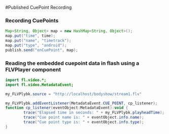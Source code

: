 #Published CuePoint Recording


### Recording CuePoints


```Java
Map<String, Object> map = new HashMap<String, Object>();
map.put("time", time);
map.put("name", "timetrack");
map.put("type", "android");
publish.send("onCuePoint", map);
```


### Reading the embedded cuepoint data in flash using a FLVPlayer component

```Actionscript
import fl.video.*;
import fl.video.MetadataEvent;

my_FLVPlybk.source = "http://localhost/bodyshow/stream1.flv"

my_FLVPlybk.addEventListener(MetadataEvent.CUE_POINT, cp_listener);
function cp_listener(eventObject:MetadataEvent):void {
        trace("Elapsed time in seconds: " + my_FLVPlybk.playheadTime);
        trace("Cue point name is: " + eventObject.info.name);
        trace("Cue point type is: " + eventObject.info.type);
}
```
